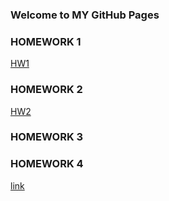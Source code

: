 ### Welcome to MY GitHub Pages


### HOMEWORK 1

[HW1](https://bu-ie-360.github.io/spring22-1gizemg/IE360HW1-2017402015.html)

### HOMEWORK 2

[HW2](https://bu-ie-360.github.io/spring22-1gizemg//IE-360-HW-2.html)
### HOMEWORK 3
### HOMEWORK 4

[link](https://moodle.boun.edu.tr/login/)

